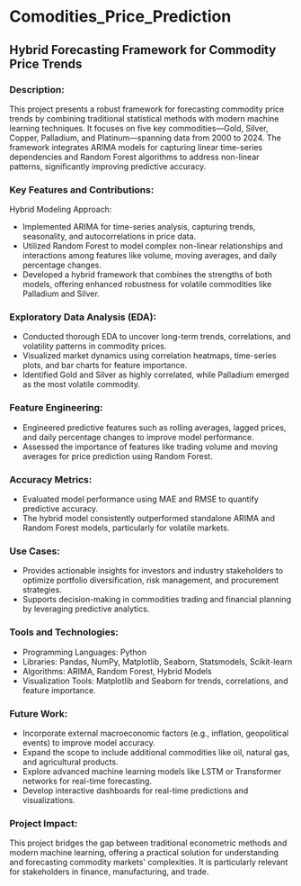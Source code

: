 # Comodities_Price_Prediction

## Hybrid Forecasting Framework for Commodity Price Trends

### Description:

This project presents a robust framework for forecasting commodity price trends by combining traditional statistical methods with modern machine learning techniques. It focuses on five key commodities—Gold, Silver, Copper, Palladium, and Platinum—spanning data from 2000 to 2024. The framework integrates ARIMA models for capturing linear time-series dependencies and Random Forest algorithms to address non-linear patterns, significantly improving predictive accuracy.

### Key Features and Contributions:
Hybrid Modeling Approach:

- Implemented ARIMA for time-series analysis, capturing trends, seasonality, and autocorrelations in price data.
- Utilized Random Forest to model complex non-linear relationships and interactions among features like volume, moving averages, and daily percentage changes.
- Developed a hybrid framework that combines the strengths of both models, offering enhanced robustness for volatile commodities like Palladium and Silver.

### Exploratory Data Analysis (EDA):

- Conducted thorough EDA to uncover long-term trends, correlations, and volatility patterns in commodity prices.
- Visualized market dynamics using correlation heatmaps, time-series plots, and bar charts for feature importance.
- Identified Gold and Silver as highly correlated, while Palladium emerged as the most volatile commodity.

### Feature Engineering:

- Engineered predictive features such as rolling averages, lagged prices, and daily percentage changes to improve model performance.
- Assessed the importance of features like trading volume and moving averages for price prediction using Random Forest.

### Accuracy Metrics:

- Evaluated model performance using MAE and RMSE to quantify predictive accuracy.
- The hybrid model consistently outperformed standalone ARIMA and Random Forest models, particularly for volatile markets.

### Use Cases:

- Provides actionable insights for investors and industry stakeholders to optimize portfolio diversification, risk management, and procurement strategies.
- Supports decision-making in commodities trading and financial planning by leveraging predictive analytics.

### Tools and Technologies:
- Programming Languages: Python
- Libraries: Pandas, NumPy, Matplotlib, Seaborn, Statsmodels, Scikit-learn
- Algorithms: ARIMA, Random Forest, Hybrid Models
- Visualization Tools: Matplotlib and Seaborn for trends, correlations, and feature importance.

### Future Work:
- Incorporate external macroeconomic factors (e.g., inflation, geopolitical events) to improve model accuracy.
- Expand the scope to include additional commodities like oil, natural gas, and agricultural products.
- Explore advanced machine learning models like LSTM or Transformer networks for real-time forecasting.
- Develop interactive dashboards for real-time predictions and visualizations.

### Project Impact:

This project bridges the gap between traditional econometric methods and modern machine learning, offering a practical solution for understanding and forecasting commodity markets' complexities. It is particularly relevant for stakeholders in finance, manufacturing, and trade.

